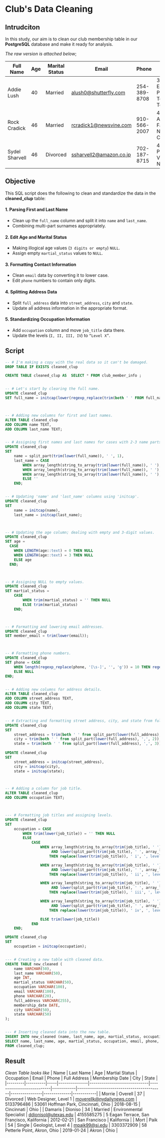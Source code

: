 
# Club's Data Cleaning

## Intrudciton
In this study, our aim is to clean our club membership table in our **PostgreSQL** database and make it ready for analysis.

*The raw version is attached below*;

| Full Name            | Age | Marital Status | Email                     | Phone         | Full Address                               | Job Title                        | Membership Date |
|----------------------|-----|---------------|---------------------------|--------------|--------------------------------------------|--------------------------------|----------------|
| Addie Lush          | 40  | Married       | alush0@shutterfly.com     | 254-389-8708 | 3226 Eastlawn Pass, Temple, Texas         | Assistant Professor            | 7/31/2013      |
| Rock Cradick        | 46  | Married       | rcradick1@newsvine.com    | 910-566-2007 | 4 Harbort Avenue, Fayetteville, North Carolina | Programmer III              | 5/27/2018      |
| Sydel Sharvell      | 46  | Divorced      | ssharvell2@amazon.co.jp   | 702-187-8715 | 4 School Place, Las Vegas, Nevada         | Budget/Accounting Analyst I    | 10/6/2017      |

## Objective

This SQL script does the following to clean and standardize the data in the **cleaned_clup** table:

#### 1. Parsing First and Last Name
- Clean up the `full_name` column and split it into `name` and `last_name`.  
- Combining multi-part surnames appropriately.  

#### 2. Edit Age and Marital Status
- Making illogical age values (`3 digits or empty`) `NULL`.  
- Assign empty `martial_status` values to `NULL`.  

#### 3. Formatting Contact Information
- Clean `email` data by converting it to lower case.  
- Edit `phone` numbers to contain only digits.  

#### 4. Splitting Address Data
- Split `full_address` data into `street_address`, `city` and `state`.  
- Update all address information in the appropriate format.  

#### 5. Standardizing Occupation Information
- Add `occupation` column and move `job_title` data there.  
- Update the levels (`I, II, III, IV`) to `“Level X”`.  


## Script
```sql
-- # I'm making a copy with the real data so it can't be damaged.
DROP TABLE IF EXISTS cleaned_clup

CREATE TABLE cleaned_clup AS  SELECT * FROM club_member_info ;  


-- # Let's start by clearing the full name.
UPDATE cleaned_clup
SET full_name = initcap(lower(regexp_replace(trim(both ' ' FROM full_name), '[^a-zA-Z\s]', '', 'g')));



-- # Adding new columns for first and last names.
ALTER TABLE cleaned_clup
ADD COLUMN name TEXT,
ADD COLUMN last_name TEXT;


-- # Assigning first names and last names for cases with 2-3 name parts; adding cases for last names with 2-3 parts. exp(María Pérez Rodríguez )
UPDATE cleaned_clup
SET
    name = split_part(trim(lower(full_name)), ' ', 1),
    last_name = CASE
        WHEN array_length(string_to_array(trim(lower(full_name)), ' '), 1) = 2 THEN split_part(trim(lower(full_name)), ' ', 2)
        WHEN array_length(string_to_array(trim(lower(full_name)), ' '), 1) = 3 THEN concat(split_part(trim(lower(full_name)), ' ', 2), ' ', split_part(trim(lower(full_name)), ' ', 3))
        WHEN array_length(string_to_array(trim(lower(full_name)), ' '), 1) = 4 THEN concat(split_part(trim(lower(full_name)), ' ', 2), ' ', split_part(trim(lower(full_name)), ' ', 3), ' ', split_part(trim(lower(full_name)), ' ', 4))
        ELSE ''
    END;


-- # Updating 'name' and 'last_name' columns using 'initcap'.
UPDATE cleaned_clup
SET
    name = initcap(name),
    last_name = initcap(last_name);



-- # Updating the age column; dealing with empty and 3-digit values.
UPDATE cleaned_clup
SET age = 
  CASE 
    WHEN LENGTH(age::text) = 0 THEN NULL
    WHEN LENGTH(age::text) = 3 THEN NULL
    ELSE age
  END;



-- # Assigning NULL to empty values.
UPDATE cleaned_clup 
SET martial_status =
    CASE 
        WHEN trim(martial_status) = '' THEN NULL
        ELSE trim(martial_status)
    END;



-- # Formatting and lowering email addresses.
UPDATE cleaned_clup
SET member_email = trim(lower(email));



-- # Formatting phone numbers.
UPDATE cleaned_clup
SET phone = CASE
    WHEN length(regexp_replace(phone, '[\s-]', '', 'g')) = 10 THEN regexp_replace(phone, '[\s-]', '', 'g')
    ELSE NULL
END;


-- # Adding new columns for address details.
ALTER TABLE cleaned_clup
ADD COLUMN street_address TEXT,
ADD COLUMN city TEXT,
ADD COLUMN state TEXT;


-- # Extracting and formatting street address, city, and state from full_address.
UPDATE cleaned_clup
SET
    street_address = trim(both ' ' from split_part(lower(full_address), ',', 1)),
    city = trim(both ' ' from split_part(lower(full_address), ',', 2)),
    state = trim(both ' ' from split_part(lower(full_address), ',', 3));
    
UPDATE cleaned_clup
SET
    street_address = initcap(street_address),
    city = initcap(city),
    state = initcap(state);



-- # Adding a column for job title.
ALTER TABLE cleaned_clup 
ADD COLUMN occupation TEXT;



--- # Formatting job titles and assigning levels.
UPDATE cleaned_clup
SET
    occupation = CASE
        WHEN trim(lower(job_title)) = '' THEN NULL
        ELSE 
            CASE
                WHEN array_length(string_to_array(trim(job_title), ' '), 1) > 1
                     AND lower(split_part(trim(job_title), ' ', array_length(string_to_array(trim(job_title), ' '), 1))) = 'i'
                    THEN replace(lower(trim(job_title)), ' i', ', level 1')

                WHEN array_length(string_to_array(trim(job_title), ' '), 1) > 1
                     AND lower(split_part(trim(job_title), ' ', array_length(string_to_array(trim(job_title), ' '), 1))) = 'ii'
                    THEN replace(lower(trim(job_title)), ' ii', ', level 2')

                WHEN array_length(string_to_array(trim(job_title), ' '), 1) > 1
                     AND lower(split_part(trim(job_title), ' ', array_length(string_to_array(trim(job_title), ' '), 1))) = 'iii'
                    THEN replace(lower(trim(job_title)), ' iii', ', level 3')

                WHEN array_length(string_to_array(trim(job_title), ' '), 1) > 1
                     AND lower(split_part(trim(job_title), ' ', array_length(string_to_array(trim(job_title), ' '), 1))) = 'iv'
                    THEN replace(lower(trim(job_title)), ' iv', ', level 4')

                ELSE trim(lower(job_title))
            END 
    END;

UPDATE cleaned_clup
SET
    occupation = initcap(occupation);


--- # Creating a new table with cleaned data.
CREATE TABLE new_cleaned (
    name VARCHAR(50),
    last_name VARCHAR(50),
    age INT,
    martial_status VARCHAR(50),
    occupation VARCHAR(100),
    email VARCHAR(100),
    phone VARCHAR(20),
    full_address VARCHAR(255),
    membership_date DATE,
    city VARCHAR(50),
    state VARCHAR(50)
);


--- # Inserting cleaned data into the new table.
INSERT INTO new_cleaned (name, last_name, age, martial_status, occupation, email, phone, full_address, membership_date, city, state)
SELECT name, last_name, age, martial_status, occupation, email, phone, full_address, membership_date, city, state
FROM cleaned_clup;
```

## Result
*Clean Table looks like*
| Name    | Last Name | Age | Martial Status | Occupation                   | Email                     | Phone      | Full Address                              | Membership Date | City         | State      |
|---------|----------|-----|---------------|------------------------------|---------------------------|------------|-------------------------------------------|----------------|--------------|------------|
| Morrie  | Overell  | 37  | Divorced      | Web Designer, Level 1       | moverellk@nydailynews.com | 5133796486 | 53061 Hoffman Park, Cincinnati, Ohio     | 2018-08-15     | Cincinnati   | Ohio       |
| Damaris | Dioniso  | 34  | Married       | Environmental Specialist     | ddionisol@utexas.edu      | 4155585275 | 5 Eagan Terrace, San Francisco, Kalifornia | 2012-02-21     | San Francisco | Kalifornia |
| Mort    | Paik     | 54  | Single        | Geologist, Level 4          | mpaik99@si.edu            | 3303372909 | 58 Petterle Point, Akron, Ohio           | 2019-01-24     | Akron        | Ohio       |
